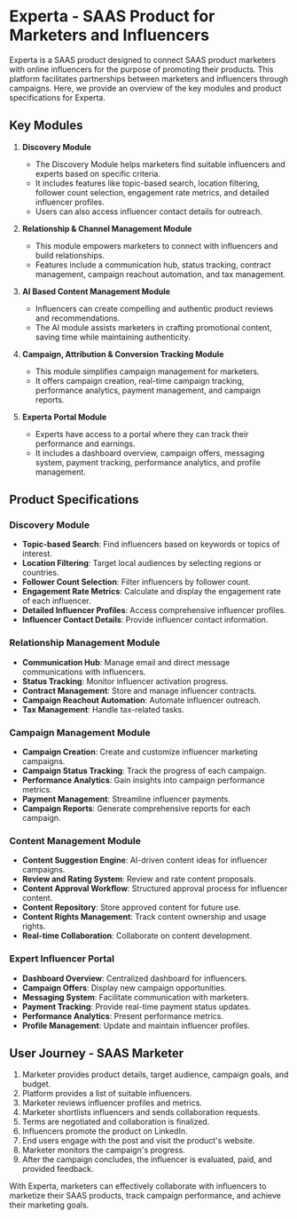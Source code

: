 # Experta - SAAS Product for Marketers and Influencers

Experta is a SAAS product designed to connect SAAS product marketers with online influencers for the purpose of promoting their products. This platform facilitates partnerships between marketers and influencers through campaigns. Here, we provide an overview of the key modules and product specifications for Experta.

## Key Modules

1. **Discovery Module**
   - The Discovery Module helps marketers find suitable influencers and experts based on specific criteria.
   - It includes features like topic-based search, location filtering, follower count selection, engagement rate metrics, and detailed influencer profiles.
   - Users can also access influencer contact details for outreach.

2. **Relationship & Channel Management Module**
   - This module empowers marketers to connect with influencers and build relationships.
   - Features include a communication hub, status tracking, contract management, campaign reachout automation, and tax management.

3. **AI Based Content Management Module**
   - Influencers can create compelling and authentic product reviews and recommendations.
   - The AI module assists marketers in crafting promotional content, saving time while maintaining authenticity.

4. **Campaign, Attribution & Conversion Tracking Module**
   - This module simplifies campaign management for marketers.
   - It offers campaign creation, real-time campaign tracking, performance analytics, payment management, and campaign reports.

5. **Experta Portal Module**
   - Experts have access to a portal where they can track their performance and earnings.
   - It includes a dashboard overview, campaign offers, messaging system, payment tracking, performance analytics, and profile management.

## Product Specifications

### Discovery Module
- **Topic-based Search**: Find influencers based on keywords or topics of interest.
- **Location Filtering**: Target local audiences by selecting regions or countries.
- **Follower Count Selection**: Filter influencers by follower count.
- **Engagement Rate Metrics**: Calculate and display the engagement rate of each influencer.
- **Detailed Influencer Profiles**: Access comprehensive influencer profiles.
- **Influencer Contact Details**: Provide influencer contact information.

### Relationship Management Module
- **Communication Hub**: Manage email and direct message communications with influencers.
- **Status Tracking**: Monitor influencer activation progress.
- **Contract Management**: Store and manage influencer contracts.
- **Campaign Reachout Automation**: Automate influencer outreach.
- **Tax Management**: Handle tax-related tasks.

### Campaign Management Module
- **Campaign Creation**: Create and customize influencer marketing campaigns.
- **Campaign Status Tracking**: Track the progress of each campaign.
- **Performance Analytics**: Gain insights into campaign performance metrics.
- **Payment Management**: Streamline influencer payments.
- **Campaign Reports**: Generate comprehensive reports for each campaign.

### Content Management Module
- **Content Suggestion Engine**: AI-driven content ideas for influencer campaigns.
- **Review and Rating System**: Review and rate content proposals.
- **Content Approval Workflow**: Structured approval process for influencer content.
- **Content Repository**: Store approved content for future use.
- **Content Rights Management**: Track content ownership and usage rights.
- **Real-time Collaboration**: Collaborate on content development.

### Expert Influencer Portal
- **Dashboard Overview**: Centralized dashboard for influencers.
- **Campaign Offers**: Display new campaign opportunities.
- **Messaging System**: Facilitate communication with marketers.
- **Payment Tracking**: Provide real-time payment status updates.
- **Performance Analytics**: Present performance metrics.
- **Profile Management**: Update and maintain influencer profiles.

## User Journey - SAAS Marketer
1. Marketer provides product details, target audience, campaign goals, and budget.
2. Platform provides a list of suitable influencers.
3. Marketer reviews influencer profiles and metrics.
4. Marketer shortlists influencers and sends collaboration requests.
5. Terms are negotiated and collaboration is finalized.
6. Influencers promote the product on LinkedIn.
7. End users engage with the post and visit the product's website.
8. Marketer monitors the campaign's progress.
9. After the campaign concludes, the influencer is evaluated, paid, and provided feedback.

With Experta, marketers can effectively collaborate with influencers to marketize their SAAS products, track campaign performance, and achieve their marketing goals.

